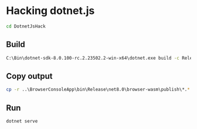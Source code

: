 # Hacking dotnet.js

```sh
cd DotnetJsHack
```

## Build

```sh
C:\Bin\dotnet-sdk-8.0.100-rc.2.23502.2-win-x64\dotnet.exe build -c Release -p:NativeDebugSymbols=false -bl ..\BrowserConsoleApp\
```

## Copy output

```sh
cp -r ..\BrowserConsoleApp\bin\Release\net8.0\browser-wasm\publish\*.* .\
```

## Run

```sh
dotnet serve
```
